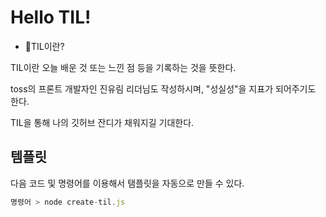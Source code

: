 # Hello TIL!

- 📢TIL이란?

TIL이란 오늘 배운 것 또는 느낀 점 등을 기록하는 것을 뜻한다.

toss의 프론트 개발자인 진유림 리더님도 작성하시며,
"성실성"을 지표가 되어주기도 한다.

TIL을 통해 나의 깃허브 잔디가 채워지길 기대한다.

## 템플릿

다음 코드 및 명령어를 이용해서 탬플릿을 자동으로 만들 수 있다.

```js
명령어 > node create-til.js
```

